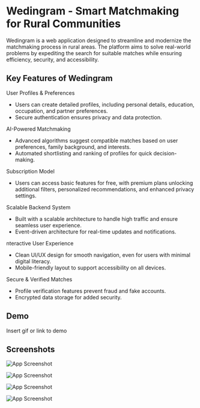 
# Wedingram - Smart Matchmaking for Rural Communities

Wedingram is a web application designed to streamline and modernize the matchmaking process in rural areas. The platform aims to solve real-world problems by expediting the search for suitable matches while ensuring efficiency, security, and accessibility.


## Key Features of Wedingram

User Profiles & Preferences
- Users can create detailed profiles, including personal details, education, occupation, and partner preferences.
- Secure authentication ensures privacy and data protection.

AI-Powered Matchmaking
- Advanced algorithms suggest compatible matches based on user preferences, family background, and interests.
- Automated shortlisting and ranking of profiles for quick decision-making.

Subscription Model
- Users can access basic features for free, with premium plans unlocking additional filters, personalized recommendations, and enhanced privacy settings.

Scalable Backend System
- Built with a scalable architecture to handle high traffic and ensure seamless user experience.
- Event-driven architecture for real-time updates and notifications.

nteractive User Experience
- Clean UI/UX design for smooth navigation, even for users with minimal digital literacy.
- Mobile-friendly layout to support accessibility on all devices.

Secure & Verified Matches
- Profile verification features prevent fraud and fake accounts.
- Encrypted data storage for added security.
## Demo

Insert gif or link to demo


## Screenshots

![App Screenshot](https://res.cloudinary.com/dsq2mqt8l/image/upload/v1742041785/Screenshot_2025-03-15_at_5.42.08_PM_dmv5h8.png)

![App Screenshot](https://res.cloudinary.com/dsq2mqt8l/image/upload/v1742041794/Screenshot_2025-03-15_at_5.42.20_PM_cuzvw7.png)

![App Screenshot](https://res.cloudinary.com/dsq2mqt8l/image/upload/v1742041814/Screenshot_2025-03-15_at_5.43.24_PM_bi96sq.png)

![App Screenshot](https://res.cloudinary.com/dsq2mqt8l/image/upload/v1742041776/Screenshot_2025-03-15_at_5.41.33_PM_gsx7bv.png)

